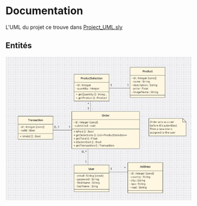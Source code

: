 # Documentation

L'UML du projet ce trouve dans [Project_UML.sly](Project_UML.sly)

## Entités

![](Entities.png)
